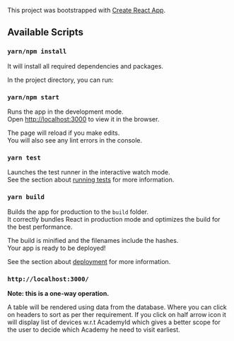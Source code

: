 This project was bootstrapped with [Create React App](https://github.com/facebook/create-react-app).

## Available Scripts

### `yarn/npm install`

It will install all required dependencies and packages.

In the project directory, you can run:

### `yarn/npm start`

Runs the app in the development mode.<br />
Open [http://localhost:3000](http://localhost:3000) to view it in the browser.

The page will reload if you make edits.<br />
You will also see any lint errors in the console.

### `yarn test`

Launches the test runner in the interactive watch mode.<br />
See the section about [running tests](https://facebook.github.io/create-react-app/docs/running-tests) for more information.

### `yarn build`

Builds the app for production to the `build` folder.<br />
It correctly bundles React in production mode and optimizes the build for the best performance.

The build is minified and the filenames include the hashes.<br />
Your app is ready to be deployed!

See the section about [deployment](https://facebook.github.io/create-react-app/docs/deployment) for more information.

### `http://localhost:3000/`

**Note: this is a one-way operation.**

A table will be rendered using data from the database. Where you can click on headers to sort as per ther requirement. If you click on half arrow icon it will display list of devices w.r.t AcademyId which gives a better scope for the user to decide which Academy he need to visit earliest.




